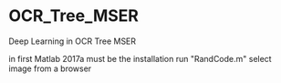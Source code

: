 # OCR_Tree_MSER
Deep Learning in OCR Tree MSER 

in first Matlab 2017a must be the installation 
run "RandCode.m"
select image from a browser
